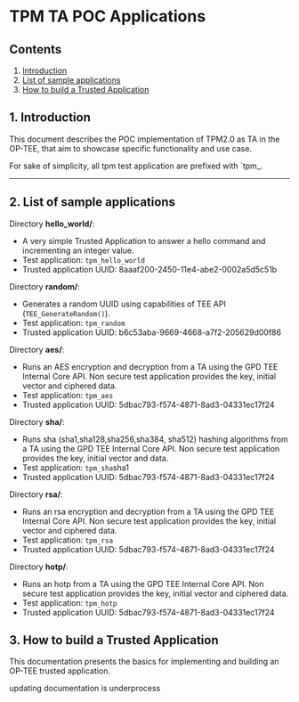 # TPM TA POC Applications
## Contents
1. [Introduction](#1-introduction)
2. [List of sample applications](#2-list-of-sample-applications)
3. [How to build a Trusted Application](#3-how-to-build-a-trusted-application)


## 1. Introduction
This document describes the POC implementation  of TPM2.0 as TA in the OP-TEE,
that aim to showcase specific functionality and use case.

For sake of simplicity, all tpm test application are prefixed with
`tpm_.

---
## 2. List of sample applications

Directory **hello_world/**:
* A very simple Trusted Application to answer a hello command and incrementing
an integer value.
* Test application: `tpm_hello_world`
* Trusted application UUID: 8aaaf200-2450-11e4-abe2-0002a5d5c51b

Directory **random/**:
* Generates a random UUID using capabilities of TEE API (`TEE_GenerateRandom()`).
* Test application: `tpm_random`
* Trusted application UUID: b6c53aba-9669-4668-a7f2-205629d00f86

Directory **aes/**:
* Runs an AES encryption and decryption from a TA using the GPD TEE Internal
Core API. Non secure test application provides the key, initial vector and
ciphered data.
* Test application: `tpm_aes`
* Trusted application UUID: 5dbac793-f574-4871-8ad3-04331ec17f24

Directory **sha/**:
* Runs  sha (sha1,sha128,sha256,sha384, sha512)  hashing algorithms  from a TA using the GPD TEE Internal
Core API. Non secure test application provides the key, initial vector and
data.
* Test application: `tpm_sha`sha1
* Trusted application UUID: 5dbac793-f574-4871-8ad3-04331ec17f24

Directory **rsa/**:
* Runs an rsa encryption and decryption from a TA using the GPD TEE Internal
Core API. Non secure test application provides the key, initial vector and
ciphered data.
* Test application: `tpm_rsa`
* Trusted application UUID: 5dbac793-f574-4871-8ad3-04331ec17f24

Directory **hotp/**:
* Runs an hotp from a TA using the GPD TEE Internal
Core API. Non secure test application provides the key, initial vector and
ciphered data.
* Test application: `tpm_hotp`
* Trusted application UUID: 5dbac793-f574-4871-8ad3-04331ec17f24

## 3. How to build a Trusted Application
This documentation presents the basics for implementing and building
an OP-TEE trusted application.

updating documentation is underprocess 

